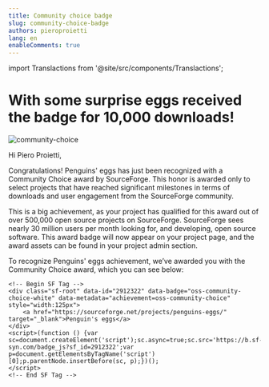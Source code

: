 ```yaml
---
title: Community choice badge
slug: community-choice-badge
authors: pieroproietti
lang: en
enableComments: true
---
```

import Translactions from '@site/src/components/Translactions';

<Translactions />


# With some surprise eggs received the badge for **10,000** downloads!

![community-choice](/img/blog/2022-10-18/oss-community-choice-black.svg)


Hi Piero Proietti,

Congratulations! Penguins' eggs has just been recognized with a Community Choice award by SourceForge. This honor is awarded only to select projects that have reached significant milestones in terms of downloads and user engagement from the SourceForge community.

This is a big achievement, as your project has qualified for this award out of over 500,000 open source projects on SourceForge. SourceForge sees nearly 30 million users per month looking for, and developing, open source software. This award badge will now appear on your project page, and the award assets can be found in your project admin section.

To recognize Penguins' eggs achievement, we’ve awarded you with the Community Choice award, which you can see below:

```
<!-- Begin SF Tag -->
<div class="sf-root" data-id="2912322" data-badge="oss-community-choice-white" data-metadata="achievement=oss-community-choice" style="width:125px">
    <a href="https://sourceforge.net/projects/penguins-eggs/" target="_blank">Penguin's eggs</a>
</div>
<script>(function () {var sc=document.createElement('script');sc.async=true;sc.src='https://b.sf-syn.com/badge_js?sf_id=2912322';var p=document.getElementsByTagName('script')[0];p.parentNode.insertBefore(sc, p);})();
</script>
<!-- End SF Tag -->
```
